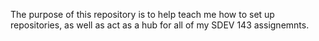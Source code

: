 The purpose of this repository is to help teach me how to set up repositories,
as well as act as a hub for all of my SDEV 143 assignemnts.

